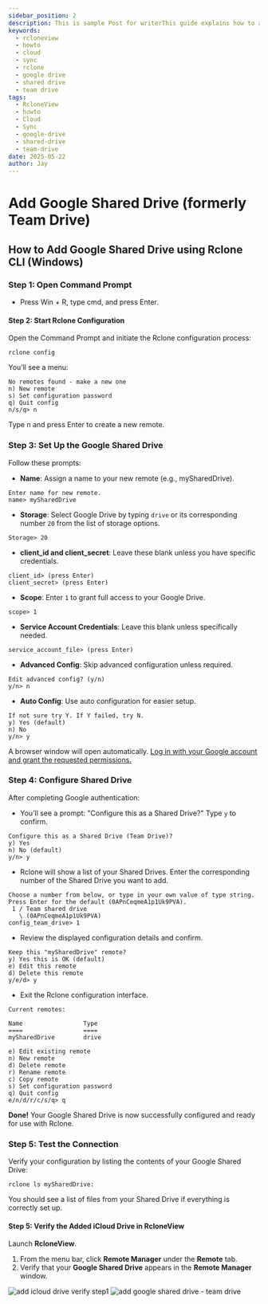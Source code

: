 ```yaml
---
sidebar_position: 2
description: This is sample Post for writerThis guide explains how to add Google Shared Drive(formerly Team Drive) as a remote using CLI commands.
keywords:
  - rcloneview
  - howto
  - cloud
  - sync
  - rclone
  - google drive
  - shared drive
  - team drive
tags:
  - RcloneView
  - howto
  - Cloud
  - Sync
  - google-drive
  - shared-drive
  - team-drive
date: 2025-05-22
author: Jay
---
```

# Add Google Shared Drive (formerly Team Drive)

## How to Add Google Shared Drive using Rclone CLI (Windows)

### Step 1: Open Command Prompt
  
- Press Win + R, type cmd, and press Enter.  

#### Step 2: Start Rclone Configuration

Open the Command Prompt and initiate the Rclone configuration process:

```windows
rclone config
```

You’ll see a menu:

```
No remotes found - make a new one
n) New remote
s) Set configuration password
q) Quit config
n/s/q> n
```

Type n and press Enter to create a new remote.

### Step 3: Set Up the Google Shared Drive

Follow these prompts:

- **Name**: Assign a name to your new remote (e.g., mySharedDrive).

```windows
Enter name for new remote.
name> mySharedDrive
```

- **Storage**: Select Google Drive by typing `drive` or its corresponding number `20` from the list of storage options.

```
Storage> 20
```

- **client_id and client_secret**: Leave these blank unless you have specific credentials.

```
client_id> (press Enter)
client_secret> (press Enter)
```

- **Scope**: Enter `1` to grant full access to your Google Drive.

```
scope> 1
```

- **Service Account Credentials**: Leave this blank unless specifically needed.
```
service_account_file> (press Enter)
```

- **Advanced Config**: Skip advanced configuration unless required.

```
Edit advanced config? (y/n)
y/n> n
```

- **Auto Config**: Use auto configuration for easier setup.

```
If not sure try Y. If Y failed, try N.
y) Yes (default)
n) No
y/n> y
```

A browser window will open automatically. [Log in with your Google account and grant the requested permissions.](../../intro.md#connecting-your-remote-storage-sso-single-sign-on)


### Step 4: Configure Shared Drive

After completing Google authentication:

- You’ll see a prompt: "Configure this as a Shared Drive?" Type `y` to confirm.

```
Configure this as a Shared Drive (Team Drive)?
y) Yes
n) No (default)
y/n> y
```

- Rclone will show a list of your Shared Drives. Enter the corresponding number of the Shared Drive you want to add.

```
Choose a number from below, or type in your own value of type string.
Press Enter for the default (0APnCeqmeA1p1Uk9PVA).
 1 / Team shared drive
   \ (0APnCeqmeA1p1Uk9PVA)
config_team_drive> 1
```

- Review the displayed configuration details and confirm.

```
Keep this "mySharedDrive" remote?
y) Yes this is OK (default)
e) Edit this remote
d) Delete this remote
y/e/d> y
```

- Exit the Rclone configuration interface.

```
Current remotes:

Name                 Type
====                 ====
mySharedDrive        drive

e) Edit existing remote
n) New remote
d) Delete remote
r) Rename remote
c) Copy remote
s) Set configuration password
q) Quit config
e/n/d/r/c/s/q> q
```

**Done!** Your Google Shared Drive is now successfully configured and ready for use with Rclone.

### Step 5: Test the Connection

Verify your configuration by listing the contents of your Google Shared Drive:

```
rclone ls mySharedDrive:
```

You should see a list of files from your Shared Drive if everything is correctly set up.

#### Step 5: Verify the Added iCloud Drive in RcloneView

Launch **RcloneView**.

1. From the menu bar, click **Remote Manager** under the **Remote** tab.
2. Verify that your **Google Shared Drive** appears in the **Remote Manager** window.

<div class="img-grid-2">
<img src="/support/images/en/howto/Remote Storage Connection Settings/Connect using CLI/add-icloud-verify-step1.png" alt="add icloud drive verify step1" class="img-medium img-center" />
<img src="/support/images/en/howto/Remote Storage Connection Settings/Connect using CLI/add-google-shared-drive.png" alt="add google shared drive - team drive" class="img-medium img-center" />
</div>
